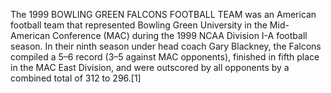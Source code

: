 The 1999 BOWLING GREEN FALCONS FOOTBALL TEAM was an American football team that represented Bowling Green University in the Mid-American Conference (MAC) during the 1999 NCAA Division I-A football season. In their ninth season under head coach Gary Blackney, the Falcons compiled a 5–6 record (3–5 against MAC opponents), finished in fifth place in the MAC East Division, and were outscored by all opponents by a combined total of 312 to 296.[1]
